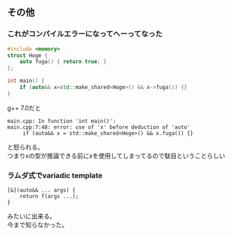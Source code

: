 ## その他

### これがコンパイルエラーになってへーってなった
```cpp
#include <memory>
struct Hoge {
    auto fuga() { return true; }
};

int main() {
    if (auto&& x=std::make_shared<Hoge>() && x->fuga()) {}
}
```
g++ 7.0だと
```
main.cpp: In function 'int main()':
main.cpp:7:48: error: use of 'x' before deduction of 'auto'
     if (auto&& x = std::make_shared<Hoge>() && x.fuga()) {}
```
と怒られる。  
つまりxの型が推論できる前にxを使用してしまってるので駄目ということらしい  

### ラムダ式でvariadic template

```
[&](auto&& ... args) {
    return f(args ...);
}
```

みたいに出来る。  
今まで知らなかった。  

